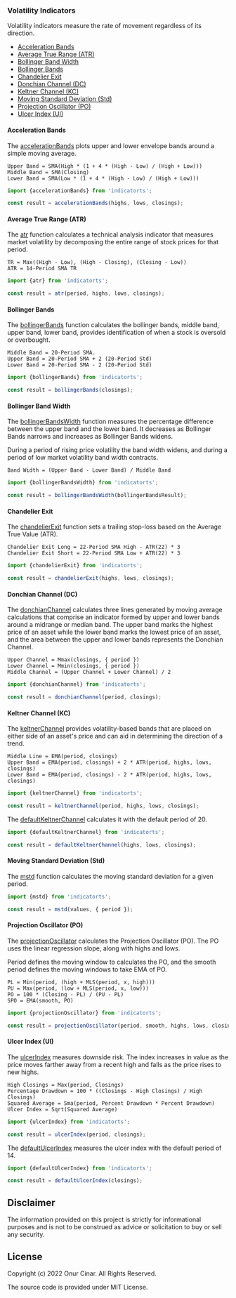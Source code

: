 ### Volatility Indicators

Volatility indicators measure the rate of movement regardless of its direction.

- [Acceleration Bands](#acceleration-bands)
- [Average True Range (ATR)](#average-true-range-atr)
- [Bollinger Band Width](#bollinger-band-width)
- [Bollinger Bands](#bollinger-bands)
- [Chandelier Exit](#chandelier-exit)
- [Donchian Channel (DC)](#donchian-channel-dc)
- [Keltner Channel (KC)](#keltner-channel-kc)
- [Moving Standard Deviation (Std)](#moving-standard-deviation-std)
- [Projection Oscillator (PO)](#projection-oscillator-po)
- [Ulcer Index (UI)](#ulcer-index-ui)

#### Acceleration Bands

The [accelerationBands](./accelerationBands.ts) plots upper and lower envelope bands around a simple moving average.

```
Upper Band = SMA(High * (1 + 4 * (High - Low) / (High + Low)))
Middle Band = SMA(Closing)
Lower Band = SMA(Low * (1 + 4 * (High - Low) / (High + Low)))
```

```TypeScript
import {accelerationBands} from 'indicatorts';

const result = accelerationBands(highs, lows, closings);
```

#### Average True Range (ATR)

The [atr](./atr.ts) function calculates a technical analysis indicator that measures market volatility by decomposing the entire range of stock prices for that period.

```
TR = Max((High - Low), (High - Closing), (Closing - Low))
ATR = 14-Period SMA TR
```

```TypeScript
import {atr} from 'indicatorts';

const result = atr(period, highs, lows, closings);
```

#### Bollinger Bands

The [bollingerBands](./bollingerBands.ts) function calculates the bollinger bands, middle band, upper band, lower band, provides identification of when a stock is oversold or overbought.

```
Middle Band = 20-Period SMA.
Upper Band = 20-Period SMA + 2 (20-Period Std)
Lower Band = 20-Period SMA - 2 (20-Period Std)
```

```TypeScript
import {bollingerBands} from 'indicatorts';

const result = bollingerBands(closings);
```

#### Bollinger Band Width

The [bollingerBandsWidth](./bollingerBandsWidth.ts) function measures the percentage difference between the upper band and the lower band. It decreases as Bollinger Bands narrows and increases as Bollinger Bands widens.

During a period of rising price volatility the band width widens, and during a period of low market volatility band width contracts.

```
Band Width = (Upper Band - Lower Band) / Middle Band
```

```TypeScript
import {bollingerBandsWidth} from 'indicatorts';

const result = bollingerBandsWidth(bollingerBandsResult);
```

#### Chandelier Exit

The [chandelierExit](https://pkg.go.dev/github.com/cinar/indicator#ChandelierExit) function sets a trailing stop-loss based on the Average True Value (ATR).

```
Chandelier Exit Long = 22-Period SMA High - ATR(22) * 3
Chandelier Exit Short = 22-Period SMA Low + ATR(22) * 3
```

```TypeScript
import {chandelierExit} from 'indicatorts';

const result = chandelierExit(highs, lows, closings);
```

#### Donchian Channel (DC)

The [donchianChannel](./donchianChannel.ts) calculates three lines generated by moving average calculations that comprise an indicator formed by upper and lower bands around a midrange or median band. The upper band marks the highest price of an asset while the lower band marks the lowest price of an asset, and the area between the upper and lower bands represents the Donchian Channel.

```
Upper Channel = Mmax(closings, { period })
Lower Channel = Mmin(closings, { period })
Middle Channel = (Upper Channel + Lower Channel) / 2
```

```TypeScript
import {donchianChannel} from 'indicatorts';

const result = donchianChannel(period, closings);
```

#### Keltner Channel (KC)

The [keltnerChannel](./keltnerChannel.ts) provides volatility-based bands that are placed on either side of an asset's price and can aid in determining the direction of a trend.

```
Middle Line = EMA(period, closings)
Upper Band = EMA(period, closings) + 2 * ATR(period, highs, lows, closings)
Lower Band = EMA(period, closings) - 2 * ATR(period, highs, lows, closings)
```

```TypeScript
import {keltnerChannel} from 'indicatorts';

const result = keltnerChannel(period, highs, lows, closings);
```

The [defaultKeltnerChannel](./keltnerChannel.ts) calculates it with the default period of 20.

```TypeScript
import {defaultKeltnerChannel} from 'indicatorts';

const result = defaultKeltnerChannel(highs, lows, closings);
```

#### Moving Standard Deviation (Std)

The [mstd](./mstd.ts) function calculates the moving standard deviation for a given period.

```TypeScript
import {mstd} from 'indicatorts';

const result = mstd(values, { period });
```

#### Projection Oscillator (PO)

The [projectionOscillator](./projectionOscillator.ts) calculates the Projection Oscillator (PO). The PO uses the linear regression slope, along with highs and lows.

Period defines the moving window to calculates the PO, and the smooth period defines the moving windows to take EMA of PO.

```
PL = Min(period, (high + MLS(period, x, high)))
PU = Max(period, (low + MLS(period, x, low)))
PO = 100 * (Closing - PL) / (PU - PL)
SPO = EMA(smooth, PO)
```

```TypeScript
import {projectionOscillator} from 'indicatorts';

const result = projectionOscillator(period, smooth, highs, lows, closings);
```

#### Ulcer Index (UI)

The [ulcerIndex](./ulcerIndex.ts) measures downside risk. The index increases in value as the price moves farther away from a recent high and falls as the price rises to new highs.

```
High Closings = Max(period, Closings)
Percentage Drawdown = 100 * ((Closings - High Closings) / High Closings)
Squared Average = Sma(period, Percent Drawdown * Percent Drawdown)
Ulcer Index = Sqrt(Squared Average)
```

```TypeScript
import {ulcerIndex} from 'indicatorts';

const result = ulcerIndex(period, closings);
```

The [defaultUlcerIndex](./ulcerIndex.ts) measures the ulcer index with the default period of 14.

```TypeScript
import {defaultUlcerIndex} from 'indicatorts';

const result = defaultUlcerIndex(closings);
```

## Disclaimer

The information provided on this project is strictly for informational purposes and is not to be construed as advice or solicitation to buy or sell any security.

## License

Copyright (c) 2022 Onur Cinar. All Rights Reserved.

The source code is provided under MIT License.
